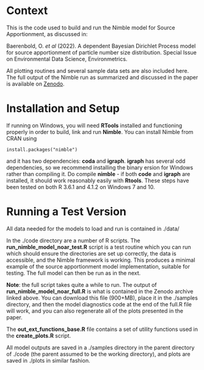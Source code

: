 # Context

This is the code used to build and run the Nimble model for Source Apportionment, as
discussed in:

Baerenbold, O. *et al* (2022). 
A dependent Bayesian Dirichlet Process model for source apportionment of particle number size distribution.
Special Issue on Environmental Data Science, Environmetrics. 

All plotting routines and several sample data sets are also included here. The full output of the 
Nimble run as summarized and discussed in the paper is available on [Zenodo](https://doi.org/10.5281/zenodo.6352716).

# Installation and Setup

If running on Windows, you will need **RTools** installed and functioning properly
in order to build, link and run **Nimble**. You can install Nimble from CRAN
using

    install.packages("nimble")

and it has two dependencies: **coda** and **igraph**. **igraph** has several odd dependencies,
so we recommend installing the binary ersion for Windows rather than compiling it. Do compile
**nimble** - if both **code** and **igraph** are installed, it should work reasonably easily
with **Rtools**. These steps have been tested on both R 3.6.1 and 4.1.2 on Windows 7 and 10.

# Running a Test Version

All data needed for the models to load and run is contained in ./data/

In the ./code directory are a number of R scripts. The **run_nimble_model_noar_test.R**
script is a test routine which you can run which should ensure the directories are set
up correctly, the data is accessible, and the Nimble framework is working. This produces
a minimal example of the source apportionment model implementation, suitable for testing.
The full model can then be run as in the next. 

**Note**: the full script takes quite a while to run. The output of 
**run_nimble_model_noar_full.R** is what is contained in the Zenodo archive linked above.
You can download this file (900+MB), place it in the ./samples directory, and then 
the model diagnostics code at the end of the full.R file will work, and you can also
regenerate all of the plots presented in the paper.

The **out_ext_functions_base.R** file contains a set of utility functions used in the 
**create_plots.R** script.

All model outputs are saved in a ./samples directory in the parent directory of ./code
(the parent assumed to be the working directory), and plots are saved in ./plots 
in similar fashion. 

